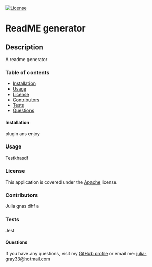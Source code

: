 
[![License](https://img.shields.io/badge/License-Apache_2.0-blue.svg)](https://opensource.org/licenses/Apache-2.0)

# ReadME generator 

## Description
A readme generator 



### Table of contents 

* [Installation](#installation)
* [Usage](#usage)
* [License](#license)
* [Contributors](#contributors)
* [Tests](#tests)
* [Questions](#questions)

<a name="installation"></a>
#### Installation 
plugin ans enjoy


<a name="usage"></a>
### Usage 
Testkhasdf


<a name="license"></a>
### License 

This application is covered under the [Apache](https://opensource.org/licenses/Apache-2.0) license.  


<a name="contributors"></a>
### Contributors 
Julia gnas dhf a

<a name="tests"></a>
### Tests 
Jest

<a name="questions"></a>
#### Questions

If you have any questions, visit my [GitHub profile](https://www.github.com/jgray33) or email me: julia-gray33@hotmail.com 

